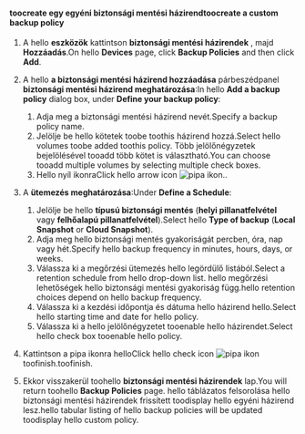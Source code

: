 <!--author=SharS last changed: 11/04/15-->


#### <a name="toocreate-a-custom-backup-policy"></a><span data-ttu-id="47f2e-101">toocreate egy egyéni biztonsági mentési házirend</span><span class="sxs-lookup"><span data-stu-id="47f2e-101">toocreate a custom backup policy</span></span>
1. <span data-ttu-id="47f2e-102">A hello **eszközök** kattintson **biztonsági mentési házirendek** , majd **Hozzáadás**.</span><span class="sxs-lookup"><span data-stu-id="47f2e-102">On hello **Devices** page, click **Backup Policies** and then click **Add**.</span></span>
2. <span data-ttu-id="47f2e-103">A hello **a biztonsági mentési házirend hozzáadása** párbeszédpanel **biztonsági mentési házirend meghatározása**:</span><span class="sxs-lookup"><span data-stu-id="47f2e-103">In hello **Add a backup policy** dialog box, under **Define your backup policy**:</span></span>
   
   1. <span data-ttu-id="47f2e-104">Adja meg a biztonsági mentési házirend nevét.</span><span class="sxs-lookup"><span data-stu-id="47f2e-104">Specify a backup policy name.</span></span>
   2. <span data-ttu-id="47f2e-105">Jelölje be hello kötetek toobe toothis házirend hozzá.</span><span class="sxs-lookup"><span data-stu-id="47f2e-105">Select hello volumes toobe added toothis policy.</span></span> <span data-ttu-id="47f2e-106">Több jelölőnégyzetek bejelölésével tooadd több kötet is választható.</span><span class="sxs-lookup"><span data-stu-id="47f2e-106">You can choose tooadd multiple volumes by selecting multiple check boxes.</span></span>
   3. <span data-ttu-id="47f2e-107">Hello nyíl ikonra</span><span class="sxs-lookup"><span data-stu-id="47f2e-107">Click hello arrow icon</span></span> ![pipa ikon](./media/storsimple-create-custom-backup-policy-u2/HCS_ArrowIcon-include.png)<span data-ttu-id="47f2e-109">.</span><span class="sxs-lookup"><span data-stu-id="47f2e-109">.</span></span>
3. <span data-ttu-id="47f2e-110">A **ütemezés meghatározása**:</span><span class="sxs-lookup"><span data-stu-id="47f2e-110">Under **Define a Schedule**:</span></span>
   
   1. <span data-ttu-id="47f2e-111">Jelölje be hello **típusú biztonsági mentés** (**helyi pillanatfelvétel** vagy **felhőalapú pillanatfelvétel**).</span><span class="sxs-lookup"><span data-stu-id="47f2e-111">Select hello **Type of backup** (**Local Snapshot** or **Cloud Snapshot**).</span></span>
   2. <span data-ttu-id="47f2e-112">Adja meg hello biztonsági mentés gyakoriságát percben, óra, nap vagy hét.</span><span class="sxs-lookup"><span data-stu-id="47f2e-112">Specify hello backup frequency in minutes, hours, days, or weeks.</span></span>
   3. <span data-ttu-id="47f2e-113">Válassza ki a megőrzési ütemezés hello legördülő listából.</span><span class="sxs-lookup"><span data-stu-id="47f2e-113">Select a retention schedule from hello drop-down list.</span></span> <span data-ttu-id="47f2e-114">hello megőrzési lehetőségek hello biztonsági mentési gyakoriság függ.</span><span class="sxs-lookup"><span data-stu-id="47f2e-114">hello retention choices depend on hello backup frequency.</span></span> 
   4. <span data-ttu-id="47f2e-115">Válassza ki a kezdési időpontja és dátuma hello házirend hello.</span><span class="sxs-lookup"><span data-stu-id="47f2e-115">Select hello starting time and date for hello policy.</span></span>
   5. <span data-ttu-id="47f2e-116">Válassza ki a hello jelölőnégyzetet tooenable hello házirendet.</span><span class="sxs-lookup"><span data-stu-id="47f2e-116">Select hello check box tooenable hello policy.</span></span>
4. <span data-ttu-id="47f2e-117">Kattintson a pipa ikonra hello</span><span class="sxs-lookup"><span data-stu-id="47f2e-117">Click hello check icon</span></span> ![pipa ikon](./media/storsimple-add-backup-policy-u2/HCS_CheckIcon-include.png) <span data-ttu-id="47f2e-119">toofinish.</span><span class="sxs-lookup"><span data-stu-id="47f2e-119">toofinish.</span></span>
5. <span data-ttu-id="47f2e-120">Ekkor visszakerül toohello **biztonsági mentési házirendek** lap.</span><span class="sxs-lookup"><span data-stu-id="47f2e-120">You will return toohello **Backup Policies** page.</span></span> <span data-ttu-id="47f2e-121">hello táblázatos felsorolása hello biztonsági mentési házirendek frissített toodisplay hello egyéni házirend lesz.</span><span class="sxs-lookup"><span data-stu-id="47f2e-121">hello tabular listing of hello backup policies will be updated toodisplay hello custom policy.</span></span>

